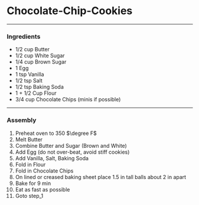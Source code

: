 # Chocolate-Chip-Cookies
---
### Ingredients
- 1/2 cup Butter
- 1/2 cup White Sugar
- 1/4 cup Brown Sugar
- 1 Egg
- 1 tsp Vanilla
- 1/2 tsp Salt
- 1/2 tsp Baking Soda
- 1 + 1/2 Cup Flour
- 3/4 cup Chocolate Chips (minis if possible)

---
### Assembly
1) Preheat oven to 350 $\degree F$
2) Melt Butter
3) Combine Butter and Sugar (Brown and White)
4) Add Egg (do not over-beat, avoid stiff cookies)
5) Add Vanilla, Salt, Baking Soda 
6) Fold in Flour
7) Fold in Chocolate Chips
8) On lined or creased baking sheet place 1.5 in tall balls about 2 in apart
9) Bake for 9 min
10) Eat as fast as possible
11) Goto step_1